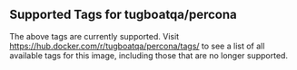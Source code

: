 ## Supported Tags for tugboatqa/percona


The above tags are currently supported. Visit https://hub.docker.com/r/tugboatqa/percona/tags/ to see a list of all available tags for this image, including those that are no longer supported.
